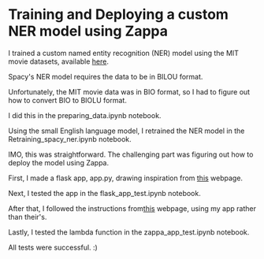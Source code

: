 # Training and Deploying a custom NER model using Zappa

I trained a custom named entity recognition (NER) model using the MIT movie datasets, available [here](https://groups.csail.mit.edu/sls/downloads/movie/).

Spacy's NER model requires the data to be in BILOU format.

Unfortunately, the MIT movie data was in BIO format, so I had to figure out how to convert BIO to BIOLU format.

I did this in the preparing_data.ipynb notebook.

Using the small English language model, I retrained the NER model in the Retraining_spacy_ner.ipynb notebook.

IMO, this was straightforward. The challenging part was figuring out how to deploy the model using Zappa.

First, I made a flask app, app.py, drawing inspiration from [this](https://act-labs.github.io/posts/aws-spacy-layer/) webpage.

Next, I tested the app in the flask_app_test.ipynb notebook.

After that, I followed the instructions from[this](https://pythonforundergradengineers.com/deploy-serverless-web-app-aws-lambda-zappa.html) webpage, using my app rather than their's.

Lastly, I tested the lambda function in the zappa_app_test.ipynb notebook.

All tests were successful. :)